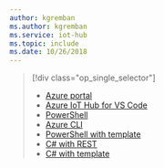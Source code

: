 ```yaml
---
author: kgremban
ms.author: kgremban
ms.service: iot-hub
ms.topic: include
ms.date: 10/26/2018
---
```

> [!div class="op_single_selector"]
> * [Azure portal](../articles/iot-hub/iot-hub-create-through-portal.md)
> * [Azure IoT Hub for VS Code](../articles/iot-hub/iot-hub-create-use-iot-toolkit.md)
> * [PowerShell](../articles/iot-hub/iot-hub-create-using-powershell.md)
> * [Azure CLI](../articles/iot-hub/iot-hub-create-using-cli.md)
> * [PowerShell with template](../articles/iot-hub/iot-hub-rm-template-powershell.md)
> * [C# with REST](../articles/iot-hub/iot-hub-rm-rest.md)
> * [C# with template](../articles/iot-hub/iot-hub-rm-template.md)
> 
> 

